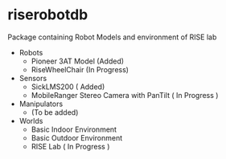 # riserobotdb
Package containing Robot Models and environment of RISE lab
- Robots
  - Pioneer 3AT Model (Added)
  - RiseWheelChair (In Progress)
- Sensors
	- SickLMS200 ( Added)
	- MobileRanger Stereo Camera with PanTilt ( In Progress )
- Manipulators
	- (To be added)
- Worlds
	- Basic Indoor Environment
	- Basic Outdoor Environment
	- RISE Lab ( In Progress )